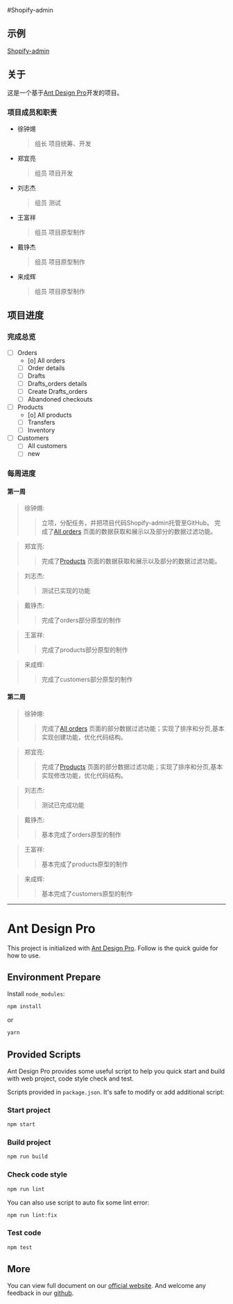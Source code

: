 #Shopify-admin

## 示例

[Shopify-admin](https://xu-paul.github.io/shopify-admin/)

## 关于

这是一个基于[Ant Design Pro](https://pro.ant.design)开发的项目。

### 项目成员和职责

* 徐钟焬
    > 组长
    > 项目统筹、开发
* 郑宜亮
    >组员
    >项目开发
* 刘志杰
    >组员
    >测试
* 王富祥
    >组员
    >项目原型制作
* 戴铮杰
    >组员
    >项目原型制作
* 来成辉
    >组员
    >项目原型制作


## 项目进度

### 完成总览

 - [ ] Orders
    - [o] All orders
    - [ ] Order details
    - [ ] Drafts
    - [ ] Drafts_orders details
    - [ ] Create Drafts_orders
    - [ ] Abandoned checkouts
 - [ ] Products
    - [o] All products
    - [ ] Transfers
    - [ ] Inventory
 - [ ] Customers
    - [ ] All customers
    - [ ] new

### 每周进度

#### 第一周

>徐钟焬:  
>   > 立项，分配任务，并把项目代码Shopify-admin托管至GitHub。
>   > 完成了[All orders](https://xu-paul.github.io/shopify-admin/#/order/all)
>   > 页面的数据获取和展示以及部分的数据过滤功能。  

>郑宜亮:  
>   > 完成了[Products](https://xu-paul.github.io/shopify-admin/#/products/allProducts)
>   > 页面的数据获取和展示以及部分的数据过滤功能。 

>刘志杰:  
>   > 测试已实现的功能

>戴铮杰:  
>   > 完成了orders部分原型的制作

>王富祥:  
>   > 完成了products部分原型的制作

>来成辉:  
>   > 完成了customers部分原型的制作

#### 第二周

>徐钟焬:  
>   > 完成了[All orders](https://xu-paul.github.io/shopify-admin/#/order/all)
>   > 页面的部分数据过滤功能；实现了排序和分页,基本实现创建功能，优化代码结构。


>郑宜亮:  
>   > 完成了[Products](https://xu-paul.github.io/shopify-admin/#/products/allProducts)
>   > 页面的部分数据过滤功能；实现了排序和分页,基本实现修改功能，优化代码结构。

>刘志杰:  
>   > 测试已完成功能

>戴铮杰: 
>   > 基本完成了orders原型的制作

>王富祥:  
>   > 基本完成了products原型的制作  

>来成辉:  
>   > 基本完成了customers原型的制作

***



# Ant Design Pro

This project is initialized with [Ant Design Pro](https://pro.ant.design). Follow is the quick guide for how to use.

## Environment Prepare

Install `node_modules`:

```bash
npm install
```

or

```bash
yarn
```

## Provided Scripts

Ant Design Pro provides some useful script to help you quick start and build with web project, code style check and test.

Scripts provided in `package.json`. It's safe to modify or add additional script:

### Start project

```bash
npm start
```

### Build project

```bash
npm run build
```

### Check code style

```bash
npm run lint
```

You can also use script to auto fix some lint error:

```bash
npm run lint:fix
```

### Test code

```bash
npm test
```

## More

You can view full document on our [official website](https://pro.ant.design). And welcome any feedback in our [github](https://github.com/ant-design/ant-design-pro).
